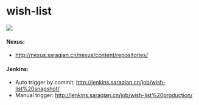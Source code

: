 # wish-list

[![](https://jitpack.io/v/abigail830/wish-list.svg)](https://jitpack.io/#abigail830/wish-list)


#### Nexus: 
* http://nexus.saraqian.cn/nexus/content/repositories/

#### Jenkins: 
* Auto trigger by commit:
http://jenkins.saraqian.cn/job/wish-list%20snapshot/
* Manual trigger:
http://jenkins.saraqian.cn/job/wish-list%20production/

